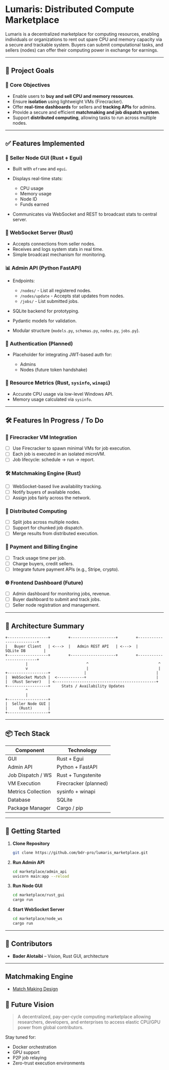 # Lumaris: Distributed Compute Marketplace

Lumaris is a decentralized marketplace for computing resources, enabling individuals or organizations to rent out spare CPU and memory capacity via a secure and trackable system. Buyers can submit computational tasks, and sellers (nodes) can offer their computing power in exchange for earnings.

---

## 🚀 Project Goals

### 🔧 Core Objectives

* Enable users to **buy and sell CPU and memory resources**.
* Ensure **isolation** using lightweight VMs (Firecracker).
* Offer **real-time dashboards** for sellers and **tracking APIs** for admins.
* Provide a secure and efficient **matchmaking and job dispatch system**.
* Support **distributed computing**, allowing tasks to run across multiple nodes.

---

## ✅ Features Implemented

### 🧠 Seller Node GUI (Rust + Egui)

* Built with `eframe` and `egui`.
* Displays real-time stats:

  * CPU usage
  * Memory usage
  * Node ID
  * Funds earned
* Communicates via WebSocket and REST to broadcast stats to central server.

### 📡 WebSocket Server (Rust)

* Accepts connections from seller nodes.
* Receives and logs system stats in real time.
* Simple broadcast mechanism for monitoring.

### 📊 Admin API (Python FastAPI)

* Endpoints:

  * `/nodes/` - List all registered nodes.
  * `/nodes/update` - Accepts stat updates from nodes.
  * `/jobs/` - List submitted jobs.
* SQLite backend for prototyping.
* Pydantic models for validation.
* Modular structure (`models.py`, `schemas.py`, `nodes.py`, `jobs.py`).

### 🔐 Authentication (Planned)

* Placeholder for integrating JWT-based auth for:

  * Admins
  * Nodes (future token handshake)

### 🔄 Resource Metrics (Rust, `sysinfo`, `winapi`)

* Accurate CPU usage via low-level Windows API.
* Memory usage calculated via `sysinfo`.

---

## 🛠️ Features In Progress / To Do

### 🧪 Firecracker VM Integration

* [ ] Use Firecracker to spawn minimal VMs for job execution.
* [ ] Each job is executed in an isolated microVM.
* [ ] Job lifecycle: schedule -> run -> report.

### 🛠️ Matchmaking Engine (Rust)

* [ ] WebSocket-based live availability tracking.
* [ ] Notify buyers of available nodes.
* [ ] Assign jobs fairly across the network.

### 🔗 Distributed Computing

* [ ] Split jobs across multiple nodes.
* [ ] Support for chunked job dispatch.
* [ ] Merge results from distributed execution.

### 💸 Payment and Billing Engine

* [ ] Track usage time per job.
* [ ] Charge buyers, credit sellers.
* [ ] Integrate future payment APIs (e.g., Stripe, crypto).

### 🌐 Frontend Dashboard (Future)

* [ ] Admin dashboard for monitoring jobs, revenue.
* [ ] Buyer dashboard to submit and track jobs.
* [ ] Seller node registration and management.

---

## 🧱 Architecture Summary

```text
+------------------+        +--------------------+        +-------------------------+
|   Buyer Client   | <--->  |   Admin REST API   | <--->  |       SQLite DB        |
+------------------+        +--------------------+        +-------------------------+
         |                          ^                               ^
         v                          |                               |
+------------------+               |                               |
|  WebSocket Match |  <------------+                               |
|  (Rust Server)   | <---------------------------------------------+
+------------------+     Stats / Availability Updates
         ^
         |
+------------------+
|  Seller Node GUI |
|     (Rust)       |
+------------------+
```

---

## 📦 Tech Stack

| Component          | Technology            |
| ------------------ | --------------------- |
| GUI                | Rust + Egui           |
| Admin API          | Python + FastAPI      |
| Job Dispatch / WS  | Rust + Tungstenite    |
| VM Execution       | Firecracker (planned) |
| Metrics Collection | sysinfo + winapi      |
| Database           | SQLite                |
| Package Manager    | Cargo / pip           |

---

## 📝 Getting Started

1. **Clone Repository**

   ```bash
   git clone https://github.com/bdr-pro/lumaris_marketplace.git
   ```

2. **Run Admin API**

   ```bash
   cd marketplace/admin_api
   uvicorn main:app --reload
   ```

3. **Run Node GUI**

   ```bash
   cd marketplace/rust_gui
   cargo run
   ```

4. **Start WebSocket Server**

   ```bash
   cd marketplace/node_ws
   cargo run
   ```

---

## 🤝 Contributors

* **Bader Alotaibi** – Vision, Rust GUI, architecture

---

## Matchmaking Engine

* [Match Making Design](matchmaking_design.md)

## 🔮 Future Vision

> A decentralized, pay-per-cycle computing marketplace allowing researchers, developers, and enterprises to access elastic CPU/GPU power from global contributors.

Stay tuned for:

* Docker orchestration
* GPU support
* P2P job relaying
* Zero-trust execution environments
